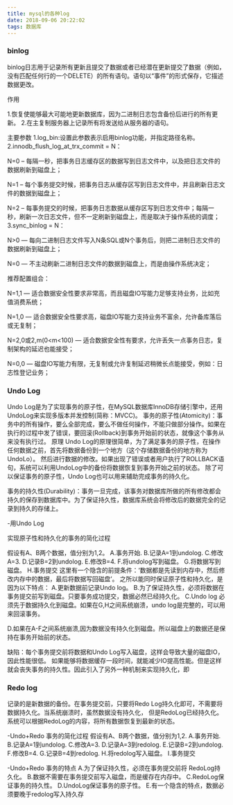 ```yaml
---
title: mysql的各种log
date: 2018-09-06 20:22:02
tags: 数据库
---
```



### binlog
binlog日志用于记录所有更新且提交了数据或者已经潜在更新提交了数据（例如，没有匹配任何行的一个DELETE）的所有语句。语句以“事件”的形式保存，它描述数据更改。

作用

1.恢复使能够最大可能地更新数据库，因为二进制日志包含备份后进行的所有更新。
2.在主复制服务器上记录所有将发送给从服务器的语句。 

主要参数
1.log_bin:设置此参数表示启用binlog功能，并指定路径名称。
2.innodb_flush_log_at_trx_commit = N：

N=0  – 每隔一秒，把事务日志缓存区的数据写到日志文件中，以及把日志文件的数据刷新到磁盘上；

N=1  – 每个事务提交时候，把事务日志从缓存区写到日志文件中，并且刷新日志文件的数据到磁盘上；

N=2  – 每事务提交的时候，把事务日志数据从缓存区写到日志文件中；每隔一秒，刷新一次日志文件，但不一定刷新到磁盘上，而是取决于操作系统的调度；
3.sync_binlog =  N：

N>0  — 每向二进制日志文件写入N条SQL或N个事务后，则把二进制日志文件的数据刷新到磁盘上；

N=0  — 不主动刷新二进制日志文件的数据到磁盘上，而是由操作系统决定；

推荐配置组合：

N=1,1  — 适合数据安全性要求非常高，而且磁盘IO写能力足够支持业务，比如充值消费系统；

N=1,0  — 适合数据安全性要求高，磁盘IO写能力支持业务不富余，允许备库落后或无复制；

N=2,0或2,m(0<m<100)  — 适合数据安全性有要求，允许丢失一点事务日志，复制架构的延迟也能接受；

N=0,0  — 磁盘IO写能力有限，无复制或允许复制延迟稍微长点能接受，例如：日志性登记业务；

### Undo Log

Undo Log是为了实现事务的原子性，在MySQL数据库InnoDB存储引擎中，还用UndoLog来实现多版本并发控制(简称：MVCC)。
事务的原子性(Atomicity)：事务中的所有操作，要么全部完成，要么不做任何操作，不能只做部分操作。如果在执行的过程中发了错误，要回滚(Rollback)到事务开始前的状态，就像这个事务从来没有执行过。
原理
Undo Log的原理很简单，为了满足事务的原子性，在操作任何数据之前，首先将数据备份到一个地方（这个存储数据备份的地方称为UndoLo）。
然后进行数据的修改。如果出现了错误或者用户执行了ROLLBACK语句，系统可以利用UndoLog中的备份将数据恢复到事务开始之前的状态。
除了可以保证事务的原子性，Undo Log也可以用来辅助完成事务的持久化。

事务的持久性(Durability)：事务一旦完成，该事务对数据库所做的所有修改都会持久的保存到数据库中。为了保证持久性，数据库系统会将修改后的数据完全的记录到持久的存储上。

-用Undo Log

实现原子性和持久化的事务的简化过程

假设有A、B两个数据，值分别为1,2。
A.事务开始.
B.记录A=1到undolog.
C.修改A=3.
D.记录B=2到undolog.
E.修改B=4.
F.将undolog写到磁盘。
G.将数据写到磁盘。
H.事务提交
这里有一个隐含的前提条件：‘数据都是先读到内存中，然后修改内存中的数据，最后将数据写回磁盘’。
之所以能同时保证原子性和持久化，是因为以下特点：
A.更新数据前记录Undo log。
B.为了保证持久性，必须将数据在事务提交前写到磁盘。只要事务成功提交，数据必然已经持久化。
C.Undo log
必须先于数据持久化到磁盘。如果在G,H之间系统崩溃，undo log是完整的，可以用来回滚事务。

D.如果在A-F之间系统崩溃,因为数据没有持久化到磁盘。所以磁盘上的数据还是保持在事务开始前的状态。

缺陷：每个事务提交前将数据和Undo Log写入磁盘，这样会导致大量的磁盘IO，因此性能很低。
如果能够将数据缓存一段时间，就能减少IO提高性能。但是这样就会丧失事务的持久性。因此引入了另外一种机制来实现持久化，即


### Redo log
记录的是新数据的备份。在事务提交前，只要将Redo Log持久化即可，不需要将数据持久化。当系统崩溃时，虽然数据没有持久化，
但是RedoLog已经持久化。系统可以根据RedoLog的内容，将所有数据恢复到最新的状态。

-Undo+Redo
事务的简化过程
假设有A、B两个数据，值分别为1,2.
A.事务开始.
B.记录A=1到undolog.
C.修改A=3.
D.记录A=3到redolog.
E.记录B=2到undolog.
F.修改B=4.
G.记录B=4到redolog.
H.将redolog写入磁盘。
I.事务提交

-Undo+Redo
事务的特点
A.为了保证持久性，必须在事务提交前将
RedoLog持久化。
B.数据不需要在事务提交前写入磁盘，而是缓存在内存中。
C.RedoLog保证事务的持久性。
D.UndoLog保证事务的原子性。
E.有一个隐含的特点，数据必须要晚于redolog写入持久存